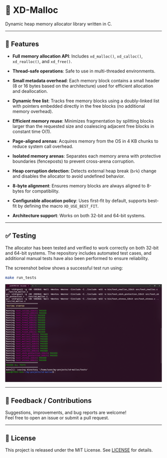 # 💾 XD-Malloc

Dynamic heap memory allocator library written in C.

---


## 🌟 Features 

- **Full memory allocation API**: Includes `xd_malloc()`, `xd_calloc()`, `xd_realloc()`, and `xd_free()`.

- **Thread-safe operations**: Safe to use in multi-threaded environments.

- **Small metadata overhead**: Each memory block contains a small header (8 or 16 bytes based on the architecture) used for efficient allocation and deallocation.

- **Dynamic free list**: Tracks free memory blocks using a doubly-linked list with pointers embedded directly in the free blocks (no additional memory overhead).

- **Efficient memory reuse**: Minimizes fragmentation by splitting blocks larger than the requested size and coalescing adjacent free blocks in constant time O(1).

- **Page-aligned arenas**: Acquires memory from the OS in 4 KB chunks to reduce system call overhead.

- **Isolated memory arenas**: Separates each memory arena with protective boundaries (fenceposts) to prevent cross-arena corruption.

- **Heap corruption detection**: Detects external heap break (`brk`) change and disables the allocator to avoid undefined behavior.

- **8-byte alignment**: Ensures memory blocks are always aligned to 8-bytes for compatibility.

- **Configurable allocation policy**: Uses first-fit by default, supports best-fit by defining the macro `XD_USE_BEST_FIT`.

- **Architecture support**: Works on both 32-bit and 64-bit systems.

---

## ✅ Testing

The allocator has been tested and verified to work correctly on both 32-bit and 64-bit systems. The repository includes automated test cases, and additional manual tests have also been performed to ensure reliability.

The screenshot below shows a successful test run using:

```bash
make run_tests
```

![Testing Screenshot](testing_screenshot.png)

---

## 🤝 Feedback / Contributions

Suggestions, improvements, and bug reports are welcome!  
Feel free to open an issue or submit a pull request.

---

## 📜 License

This project is released under the MIT License. See [LICENSE](LICENSE) for details.
